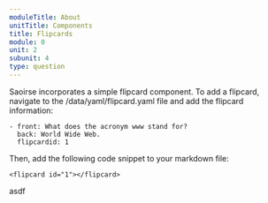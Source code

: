 ```yaml
---
moduleTitle: About
unitTitle: Components
title: Flipcards
module: 0
unit: 2
subunit: 4
type: question
---
```


Saoirse incorporates a simple flipcard component. To add a flipcard, navigate to the /data/yaml/flipcard.yaml file and add the flipcard information:

```
- front: What does the acronym www stand for?
  back: World Wide Web.
  flipcardid: 1
```

Then, add the following code snippet to your markdown file:

```
<flipcard id="1"></flipcard>
```

<flipcard id="1"></flipcard>

asdf

<flipcard id="2"></flipcard>